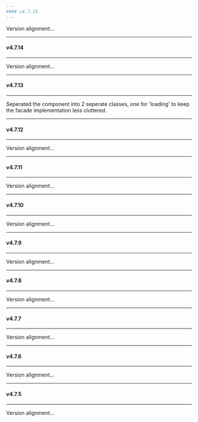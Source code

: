 ```yaml
---
#### v4.7.15
---
```


Version alignment...

---
#### v4.7.14
---

Version alignment...

---
#### v4.7.13
---

Seperated the component into 2 seperate classes, one for 'loading' to keep the facade implementation less cluttered.

---
#### v4.7.12
---

Version alignment...

---
#### v4.7.11
---

Version alignment...

---
#### v4.7.10
---

Version alignment...

---
#### v4.7.9
---

Version alignment...

---
#### v4.7.8
---

Version alignment...

---
#### v4.7.7
---

Version alignment...

---
#### v4.7.6
---

Version alignment...

---
#### v4.7.5
---

Version alignment...
